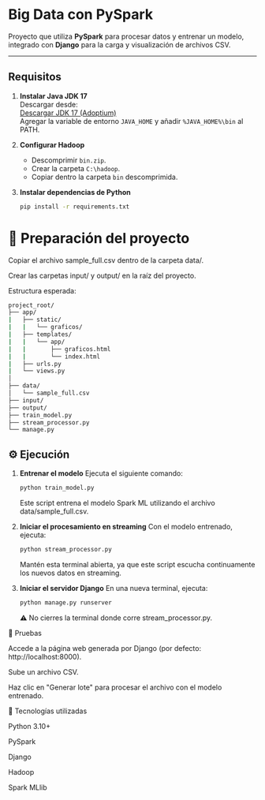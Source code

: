 # Big Data con PySpark

Proyecto que utiliza **PySpark** para procesar datos y entrenar un modelo, integrado con **Django** para la carga y visualización de archivos CSV.

---

## Requisitos

1. **Instalar Java JDK 17**  
   Descargar desde:  
   [Descargar JDK 17 (Adoptium)](https://adoptium.net/es/download?link=https%3A%2F%2Fgithub.com%2Fadoptium%2Ftemurin17-binaries%2Freleases%2Fdownload%2Fjdk-17.0.16%252B8%2FOpenJDK17U-jdk_x64_windows_hotspot_17.0.16_8.msi&vendor=Adoptium)  
   Agregar la variable de entorno `JAVA_HOME` y añadir `%JAVA_HOME%\bin` al PATH.

2. **Configurar Hadoop**  
   - Descomprimir `bin.zip`.  
   - Crear la carpeta `C:\hadoop`.  
   - Copiar dentro la carpeta `bin` descomprimida.

3. **Instalar dependencias de Python**  
   ```bash
   pip install -r requirements.txt

# 📂 Preparación del proyecto

Copiar el archivo sample_full.csv dentro de la carpeta data/.

Crear las carpetas input/ y output/ en la raíz del proyecto.

Estructura esperada:
```bash
project_root/
├── app/
|   ├── static/
|   |   └── graficos/
|   ├── templates/
|   |   └── app/
|   |       ├── graficos.html
|   |       └── index.html
|   ├── urls.py
|   └── views.py
│
├── data/
│   └── sample_full.csv
├── input/
├── output/
├── train_model.py
├── stream_processor.py
└── manage.py
```

## ⚙️ Ejecución

1. **Entrenar el modelo**
   Ejecuta el siguiente comando:
   ```bash
   python train_model.py
   ```
   Este script entrena el modelo Spark ML utilizando el archivo data/sample_full.csv.

2. **Iniciar el procesamiento en streaming**
   Con el modelo entrenado, ejecuta:
   ```bash
   python stream_processor.py
   ```
   Mantén esta terminal abierta, ya que este script escucha continuamente los nuevos datos en streaming.

3. **Iniciar el servidor Django**
   En una nueva terminal, ejecuta:
   ```bash
   python manage.py runserver
   ```
   ⚠️ No cierres la terminal donde corre stream_processor.py.

🧪 Pruebas

Accede a la página web generada por Django (por defecto: http://localhost:8000).

Sube un archivo CSV.

Haz clic en "Generar lote" para procesar el archivo con el modelo entrenado.

🧰 Tecnologías utilizadas

Python 3.10+

PySpark

Django

Hadoop

Spark MLlib




